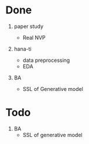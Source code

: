 # Done

1. paper study
    - Real NVP

2. hana-ti
    - data preprocessing
    - EDA

3. BA
    - SSL of Generative model

# Todo

1. BA
    - SSL of generative model


